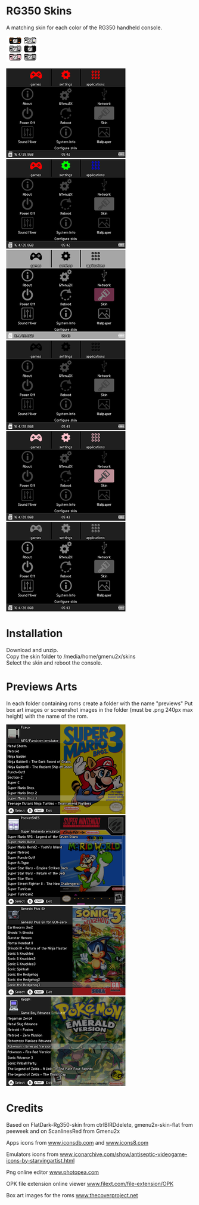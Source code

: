 # RG350 Skins
A matching skin for each color of the RG350 handheld console.

![](RG350.png)

![](Screenshots/screenshot01.png) ![](Screenshots/screenshot02.png) ![](Screenshots/screenshot03.png)
![](Screenshots/screenshot04.png) ![](Screenshots/screenshot05.png) ![](Screenshots/screenshot06.png)

# Installation
Download and unzip.\
Copy the skin folder to /media/home/gmenu2x/skins\
Select the skin and reboot the console.

# Previews Arts
In each folder containing roms create a folder with the name "previews" 
Put box art images or screenshot images in the folder (must be .png 240px max height) with the name of the rom.

![](Screenshots/screenshot07.png) ![](Screenshots/screenshot08.png)
![](Screenshots/screenshot09.png) ![](Screenshots/screenshot10.png)

# Credits 
Based on FlatDark-Rg350-skin from ctrlBIRDdelete, gmenu2x-skin-flat from peeweek and on ScanlinesRed from Gmenu2x

Apps icons from www.iconsdb.com and www.icons8.com

Emulators icons from www.iconarchive.com/show/antiseptic-videogame-icons-by-starvingartist.html

Png online editor www.photopea.com

OPK file extension online viewer www.filext.com/file-extension/OPK

Box art images for the roms www.thecoverproject.net
